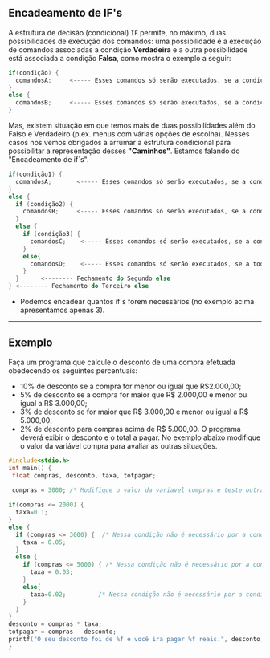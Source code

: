 Encadeamento de IF's
----
A estrutura de decisão (condicional) ```IF``` permite, no máximo, duas possibilidades de execução dos comandos: uma possibilidade é a execução de comandos associadas a condição <b>Verdadeira</b> e a outra possibilidade está associada a condição <b>Falsa</b>, como mostra o exemplo a seguir:
``` C
if(condição) {
  comandosA;     <----- Esses comandos só serão executados, se a condição for avaliada Verdadeira.
} 
else {
  comandosB;     <----- Esses comandos só serão executados, se a condição for avaliada Falsa.
}
```
Mas, existem situação em que temos mais de duas possibilidades além do Falso e Verdadeiro (p.ex. menus com várias opções de escolha). Nesses casos nos vemos obrigados a arrumar a estrutura condicional para possibilitar a representação desses <b>"Caminhos"</b>. Estamos falando do "Encadeamento de if´s".
``` C
if(condição1) {
  comandosA;       <----- Esses comandos só serão executados, se a condição1 for avaliada Verdadeira.
} 
else {
  if (condição2) { 
    comandosB;     <----- Esses comandos só serão executados, se a condição2 for avaliada Verdadeira.
  }
  else {
    if (condição3) {
      comandosC;    <----- Esses comandos só serão executados, se a condição3 for avaliada Verdadeira. 
    }  
    else{
      comandosD;    <----- Esses comandos só serão executados, se a todas as condições acima forem avaliadas Falsa.               
    }
  }      <-------- Fechamento do Segundo else   
} <-------- Fechamento do Terceiro else  
```
+ Podemos encadear quantos if´s forem necessários (no exemplo acima apresentamos apenas 3).
----
Exemplo
----
Faça um programa que calcule o desconto de uma compra efetuada obedecendo os seguintes percentuais: 
+ 10% de desconto se a compra for menor ou igual que R$2.000,00; 
+ 5% de desconto se a compra for maior que R$ 2.000,00 e menor ou igual a R$ 3.000,00;
+ 3% de desconto se for maior que R$ 3.000,00 e menor ou igual a R$ 5.000,00;
+ 2% de desconto para compras acima de R$ 5.000,00.
O programa deverá exibir o desconto e o total a pagar.
No exemplo abaixo modifique o valor da variável compra para avaliar as outras situações.
``` C runnable
#include<stdio.h>
int main() {
 float compras, desconto, taxa, totpagar;

 compras = 3000; /* Modifique o valor da variavel compras e teste outras condições*/
 
if(compras <= 2000) {
  taxa=0.1;       
} 
else {
  if (compras <= 3000) {  /* Nessa condição não é necessário por a condição de maior que 2000, pois nesse if já é maior que 2000*/
    taxa = 0.05;     
  }
  else {
    if (compras <= 5000) { /* Nessa condição não é necessário por a condição de maior que 3000, pois nesse if já é maior que 3000*/
      taxa = 0.03;    
    }  
    else{
      taxa=0.02;         /* Nessa condição não é necessário por a condição de maior que 2000, pois nesse if já é maior que 2000*/        
    }
  }     
} 
desconto = compras * taxa;
totpagar = compras - desconto;
printf("O seu desconto foi de %f e você ira pagar %f reais.", desconto, totpagar);
}
```
